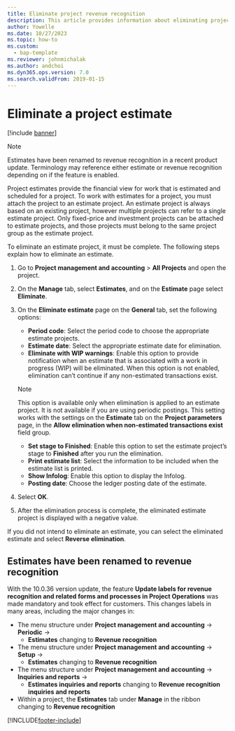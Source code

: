 ```yaml
---
title: Eliminate project revenue recognition
description: This article provides information about eliminating project revenue recognition after the project is complete. 
author: Yowelle
ms.date: 10/27/2023
ms.topic: how-to
ms.custom: 
  - bap-template
ms.reviewer: johnmichalak
ms.author: andchoi
ms.dyn365.ops.version: 7.0
ms.search.validFrom: 2019-01-15
---
```

# Eliminate a project estimate

[!include [banner](../includes/banner.md)]

 > [!NOTE]
   > Estimates have been renamed to revenue recognition in a recent product update. Terminology may reference either estimate or revenue recognition depending on if the feature is enabled.

Project estimates provide the financial view for work that is estimated and scheduled for a project. To work with estimates for a project, you must attach the project to an estimate project. An estimate project is always based on an existing project, however multiple projects can refer to a single estimate project. Only fixed-price and investment projects can be attached to estimate projects, and those projects must belong to the same project group as the estimate project.

To eliminate an estimate project, it must be complete. The following steps explain how to eliminate an estimate.

1. Go to **Project management and accounting** > **All Projects** and open the project. 
2. On the **Manage** tab, select **Estimates**, and on the **Estimate** page select **Eliminate**.
3. On the **Eliminate estimate** page on the **General** tab, set the following options:

   - **Period code**: Select the period code to choose the appropriate estimate projects. 
   - **Estimate date**: Select the appropriate estimate date for elimination.
   - **Eliminate with WIP warnings**: Enable this option to provide notification when an estimate that is associated with a work in progress (WIP) will be eliminated. When this option is not enabled, elimination can’t continue if any non-estimated transactions exist. 
   > [!NOTE]
   > This option is available only when elimination is applied to an estimate project. It is not available if you are using periodic postings. This setting works with the settings on the **Estimate** tab on the **Project parameters** page, in the **Allow elimination when non-estimated transactions exist** field group.
   - **Set stage to Finished**: Enable this option to set the estimate project’s stage to **Finished** after you run the elimination.
   - **Print estimate list**: Select the information to be included when the estimate list is printed.
   - **Show Infolog**: Enable this option to display the Infolog.
   - **Posting date**: Choose the ledger posting date of the estimate.

4.  Select **OK**.
5. After the elimination process is complete, the eliminated estimate project is displayed with a negative value. 

If you did not intend to eliminate an estimate, you can select the eliminated estimate and select **Reverse elimination**.   

## Estimates have been renamed to revenue recognition

With the 10.0.36 version update, the feature **Update labels for revenue recognition and related forms and processes in Project Operations** was made mandatory and took effect for customers. This changes labels in many areas, including the major changes in:

- The menu structure under **Project management and accounting** -> **Periodic** -> 
    - **Estimates** changing to **Revenue recognition**
- The menu structure under **Project management and accounting** -> **Setup** -> 
    - **Estimates** changing to **Revenue recognition**
- The menu structure under **Project management and accounting** -> **Inquiries and reports** -> 
    - **Estimates inquiries and reports** changing to **Revenue recognition inquiries and reports**
- Within a project, the **Estimates** tab under **Manage** in the ribbon changing to **Revenue recognition**

[!INCLUDE[footer-include](../includes/footer-banner.md)]
